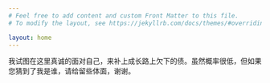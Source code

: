 ```yaml
---
# Feel free to add content and custom Front Matter to this file.
# To modify the layout, see https://jekyllrb.com/docs/themes/#overriding-theme-defaults

layout: home
---
```

我试图在这里真诚的面对自己，来补上成长路上欠下的债。虽然概率很低，但如果您猜到了我是谁，请给留些体面，谢谢。